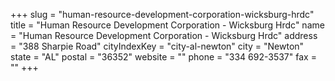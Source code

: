 +++
slug = "human-resource-development-corporation-wicksburg-hrdc"
title = "Human Resource Development Corporation - Wicksburg Hrdc"
name = "Human Resource Development Corporation - Wicksburg Hrdc"
address = "388 Sharpie Road"
cityIndexKey = "city-al-newton"
city = "Newton"
state = "AL"
postal = "36352"
website = ""
phone = "334 692-3537"
fax = ""
+++
